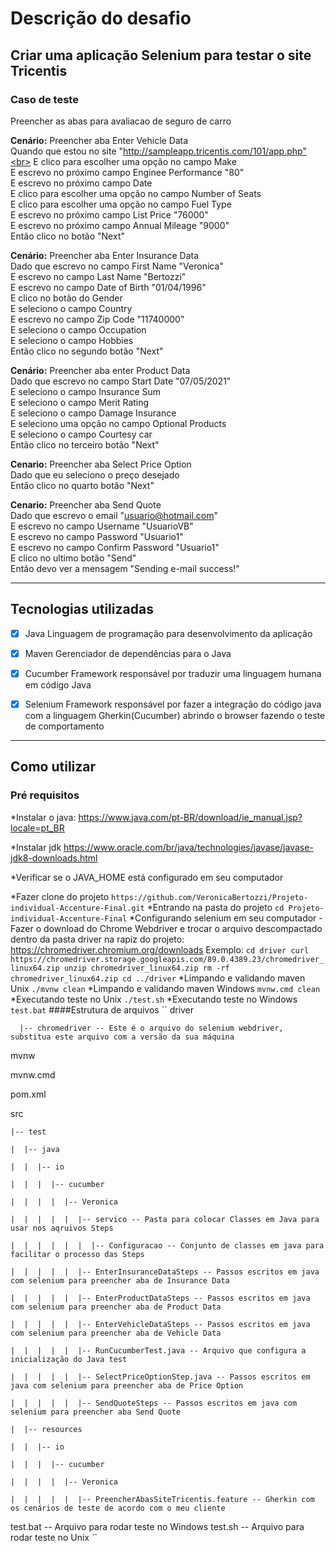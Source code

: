 # Descrição do desafio

## Criar uma aplicação Selenium para testar o site Tricentis
### Caso de teste
Preencher as abas para avaliacao de seguro de carro

**Cenário:** Preencher aba Enter Vehicle Data<br>
  Quando que estou no site "http://sampleapp.tricentis.com/101/app.php"<br>
  E clico para escolher uma opção no campo Make<br>
  E escrevo no próximo campo Enginee Performance "80"<br>
  E escrevo no próximo campo Date<br>
  E clico para escolher uma opção no campo Number of Seats<br>
  E clico para escolher uma opção no campo Fuel Type<br>
  E escrevo no próximo campo List Price "76000"<br>
  E escrevo no próximo campo Annual Mileage "9000"<br> 
  Então clico no botão "Next"<br>
				
**Cenário:** Preencher aba Enter Insurance Data<br>
  Dado que escrevo no campo First Name "Veronica"<br>
  E escrevo no campo Last Name "Bertozzi"<br>
  E escrevo no campo Date of Birth "01/04/1996"<br>
  E clico no botão do Gender<br>
  E seleciono o campo Country<br>
  E escrevo no campo Zip Code "11740000"<br>
  E seleciono o campo Occupation<br>
  E seleciono o campo Hobbies<br>
  Então clico no segundo botão "Next"<br>
				
**Cenário:** Preencher aba enter Product Data<br>
  Dado que escrevo no campo Start Date "07/05/2021"<br>
  E seleciono o campo Insurance Sum<br>
  E seleciono o campo Merit Rating<br>
  E seleciono o campo Damage Insurance<br>
  E seleciono uma opção no campo Optional Products<br>
  E seleciono o campo Courtesy car<br>
  Então clico no terceiro botão "Next"<br>
			
**Cenario:** Preencher aba Select Price Option<br>
  Dado que eu seleciono o preço desejado<br>
  Então clico no quarto botão "Next"<br>
			 
**Cenario:** Preencher aba Send Quote<br>
  Dado que escrevo o email "usuario@hotmail.com"<br>
  E escrevo no campo Username "UsuarioVB"<br>
  E escrevo no campo Password "Usuario1"<br>
  E escrevo no campo Confirm Password "Usuario1"<br>
  E clico no ultimo botão "Send"<br>
  Então devo ver a mensagem "Sending e-mail success!"<br>
		
---------------------------------------------------------------------------

## Tecnologias utilizadas
- [x] Java
Linguagem de programação para desenvolvimento da aplicação

- [x] Maven
Gerenciador de dependências para o Java

- [x] Cucumber
Framework responsável por traduzir uma linguagem humana em código Java

- [x] Selenium
Framework responsável por fazer a integração do código java com a linguagem Gherkin(Cucumber) abrindo o browser fazendo o teste de comportamento

-----------------------------------------------------------------------------

## Como utilizar
### Pré requisitos

*Instalar o java: https://www.java.com/pt-BR/download/ie_manual.jsp?locale=pt_BR

*Instalar jdk https://www.oracle.com/br/java/technologies/javase/javase-jdk8-downloads.html

*Verificar se o JAVA_HOME está configurado em seu computador

*Fazer clone do projeto
``
https://github.com/VeronicaBertozzi/Projeto-individual-Accenture-Final.git
``
*Entrando na pasta do projeto
``
cd Projeto-individual-Accenture-Final
``
*Configurando selenium em seu computador - Fazer o download do Chrome Webdriver e trocar o arquivo descompactado dentro da pasta driver na rapiz do projeto:
https://chromedriver.chromium.org/downloads
Exemplo:
``
cd driver
curl https://chromedriver.storage.googleapis.com/89.0.4389.23/chromedriver_linux64.zip
unzip chromedriver_linux64.zip
rm -rf chromedriver_linux64.zip
cd ../driver
``
*Limpando e validando maven Unix
``
./mvnw clean
``
*Limpando e validando maven Windows
``
mvnw.cmd clean
``
*Executando teste no Unix
``
./test.sh
``
*Executando teste no Windows
``
test.bat
``
####Estrutura de arquivos
 ``
  driver 

      |-- chromedriver -- Este é o arquivo do selenium webdriver, substitua este arquivo com a versão da sua máquina

  mvnw

  mvnw.cmd

  pom.xml

  src

    |-- test

    |  |-- java

    |  |  |-- io

    |  |  |  |-- cucumber

    |  |  |  |  |-- Veronica

    |  |  |  |  |  |-- servico -- Pasta para colocar Classes em Java para usar nos aqruivos Steps
    
    |  |  |  |  |  |  |-- Configuracao -- Conjunto de classes em java para facilitar o processo das Steps

    |  |  |  |  |  |-- EnterInsuranceDataSteps -- Passos escritos em java com selenium para preencher aba de Insurance Data
 
    |  |  |  |  |  |-- EnterProductDataSteps -- Passos escritos em java com selenium para preencher aba de Product Data
    
    |  |  |  |  |  |-- EnterVehicleDataSteps -- Passos escritos em java com selenium para preencher aba de Vehicle Data 
    
    |  |  |  |  |  |-- RunCucumberTest.java -- Arquivo que configura a inicialização do Java test 
  
    |  |  |  |  |  |-- SelectPriceOptionStep.java -- Passos escritos em java com selenium para preencher aba de Price Option

    |  |  |  |  |  |-- SendQuoteSteps -- Passos escritos em java com selenium para preencher aba Send Quote

    |  |-- resources

    |  |  |-- io

    |  |  |  |-- cucumber

    |  |  |  |  |-- Veronica

    |  |  |  |  |  |-- PreencherAbasSiteTricentis.feature -- Gherkin com os cenários de teste de acordo com o meu cliente

  test.bat -- Arquivo para rodar teste no Windows
  test.sh -- Arquivo para rodar teste no Unix
``

